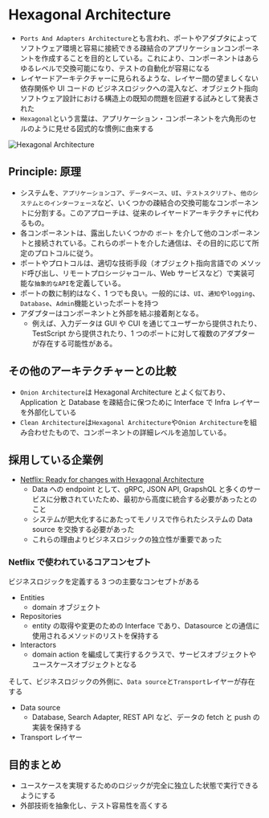 # Hexagonal Architecture

- `Ports And Adapters Architecture`とも言われ、ポートやアダプタによってソフトウェア環境と容易に接続できる疎結合のアプリケーションコンポーネントを作成することを目的としている。これにより、コンポーネントはあらゆるレベルで交換可能になり、テストの自動化が容易になる
- レイヤードアーキテクチャーに見られるような、レイヤー間の望ましくない依存関係や UI コードの ビジネスロジックへの混入など、オブジェクト指向ソフトウェア設計における構造上の既知の問題を回避する試みとして発表された
- `Hexagonal`という言葉は、アプリケーション・コンポーネントを六角形のセルのように見せる図式的な慣例に由来する

![Hexagonal Architecture](../../images/Hexagonal-Architecture.svg.png "Hexagonal Architecture")

## Principle: 原理

- システムを、`アプリケーションコア`、`データベース`、`UI`、`テストスクリプト`、`他のシステムとのインターフェース`など、いくつかの疎結合の交換可能なコンポーネントに分割する。このアプローチは、従来のレイヤードアーキテクチャに代わるもの。
- 各コンポーネントは、露出したいくつかの `ポート` を介して他のコンポーネントと接続されている。これらのポートを介した通信は、その目的に応じて所定のプロトコルに従う。
- ポートやプロトコルは、適切な技術手段（オブジェクト指向言語での メソッド呼び出し、リモートプロシージャコール、Web サービスなど）で実装可能な`抽象的なAPI`を定義している。
- ポートの数に制約はなく、1 つでも良い。一般的には、`UI`、`通知`や`logging`、`Database`、`Admin`機能といったポートを持つ
- アダプターはコンポーネントと外部を結ぶ接着剤となる。
  - 例えば、入力データは GUI や CUI を通じてユーザーから提供されたり、TestScript から提供されたり、1 つのポートに対して複数のアダプターが存在する可能性がある。

## その他のアーキテクチャーとの比較

- `Onion Architecture`は Hexagonal Architecture とよく似ており、Application と Database を疎結合に保つために Interface で Infra レイヤーを外部化している
- `Clean Architecture`は`Hexagonal Architecture`や`Onion Architecture`を組み合わせたもので、コンポーネントの詳細レベルを追加している。

## 採用している企業例

- [Netflix: Ready for changes with Hexagonal Architecture](https://netflixtechblog.com/ready-for-changes-with-hexagonal-architecture-b315ec967749)
  - Data への endpoint として、gRPC, JSON API, GrapshQL と多くのサービスに分散されていたため、最初から高度に統合する必要があったとのこと
  - システムが肥大化するにあたってモノリスで作られたシステムの Data source を交換する必要があった
  - これらの理由よりビジネスロジックの独立性が重要であった

### Netflix で使われているコアコンセプト

ビジネスロジックを定義する 3 つの主要なコンセプトがある

- Entities
  - domain オブジェクト
- Repositories
  - entity の取得や変更のための Interface であり、Datasource との通信に使用されるメソッドのリストを保持する
- Interactors
  - domain action を編成して実行するクラスで、サービスオブジェクトやユースケースオブジェクトとなる

そして、ビジネスロジックの外側に、`Data source`と`Transport`レイヤーが存在する

- Data source
  - Database, Search Adapter, REST API など、データの fetch と push の実装を保持する
- Transport レイヤー

## 目的まとめ

- ユースケースを実現するためのロジックが完全に独立した状態で実行できるようにする
- 外部技術を抽象化し、テスト容易性を高くする
